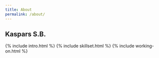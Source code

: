 ```yaml
---
title: About
permalink: /about/
---
```

<main>
    <about>
    <div class="about-title-section about-image-section">
        <h2>
        Kaspars S.B.
        </h2>
    </div>
    <div class="about-description-section about-section">
        {% include intro.html %}
        {% include skillset.html %}
        {% include working-on.html %}
    </div>
    </about>
</main>
